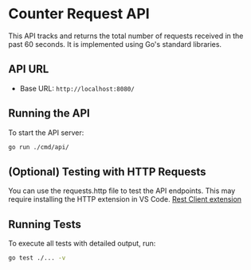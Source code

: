 # Counter Request API

This API tracks and returns the total number of requests received in the past 60 seconds. It is implemented using Go's standard libraries.

## API URL

- Base URL: `http://localhost:8080/`

## Running the API

To start the API server:

```sh
go run ./cmd/api/

```

## (Optional) Testing with HTTP Requests

You can use the requests.http file to test the API endpoints. This may require installing the HTTP extension in VS Code.
[Rest Client extension](https://marketplace.visualstudio.com/items?itemName=humao.rest-client)


## Running Tests

To execute all tests with detailed output, run:
```sh
go test ./... -v
```